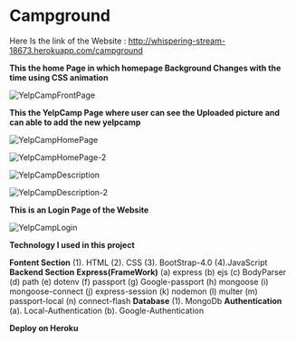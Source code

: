 # Campground
 
 Here Is the link of the Website : http://whispering-stream-18673.herokuapp.com/campground
 
 **This the home Page in which homepage Background Changes with the time using CSS animation**
 
 ![YelpCampFrontPage](https://user-images.githubusercontent.com/64456168/96307799-d1833680-101f-11eb-8c36-7a9e329bcf4f.JPG)
 
 
 **This the YelpCamp Page where user can see the Uploaded picture and can able to add the new yelpcamp**
 
 
 
![YelpCampHomePage](https://user-images.githubusercontent.com/64456168/96307847-e4960680-101f-11eb-92bc-37ae5ae1cefe.JPG)





![YelpCampHomePage-2](https://user-images.githubusercontent.com/64456168/96307885-f081c880-101f-11eb-9a0e-2103bfbb4a3d.JPG)





![YelpCampDescription](https://user-images.githubusercontent.com/64456168/96307924-ff687b00-101f-11eb-80aa-4cecc9902ce1.JPG)






![YelpCampDescription-2](https://user-images.githubusercontent.com/64456168/96307966-1a3aef80-1020-11eb-9f43-dc2dc0b72ecf.JPG)


**This is an Login Page of the Website**



![YelpCampLogin](https://user-images.githubusercontent.com/64456168/96308023-35a5fa80-1020-11eb-9dcb-44ddd8e30b0d.JPG)


**Technology I used in this project**

**Fontent Section**
   (1). HTML
   (2). CSS
   (3). BootStrap-4.0
   (4).JavaScript
**Backend Section**
   **Express(FrameWork)**
       (a) express
       (b) ejs
       (c) BodyParser
       (d) path
       (e) dotenv
       (f) passport
       (g) Google-passport
       (h) mongoose
       (i) mongoose-connect
       (j) express-session
       (k) nodemon
       (l) multer
       (m) passport-local
       (n) connect-flash
    **Database**
        (1). MongoDb
    **Authentication**
        (a). Local-Authentication
        (b). Google-Authentication
        
**Deploy on Heroku**
      
       
